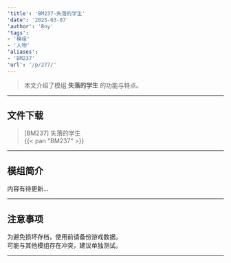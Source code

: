 ```yaml
---
'title': 'BM237-失落的学生'
'date': '2025-03-07'
'author': 'Bny'
'tags':
- '模组'
- '人物'
'aliases':
- 'BM237'
'url': '/p/277/'
---
```


> 本文介绍了模组 **失落的学生** 的功能与特点。

---

## 文件下载

> [BM237] 失落的学生  
{{< pan "BM237" >}}  

---

## 模组简介

>  
内容有待更新...  

---

## 注意事项

>  
为避免损坏存档，使用前请备份游戏数据。  
可能与其他模组存在冲突，建议单独测试。  

---

